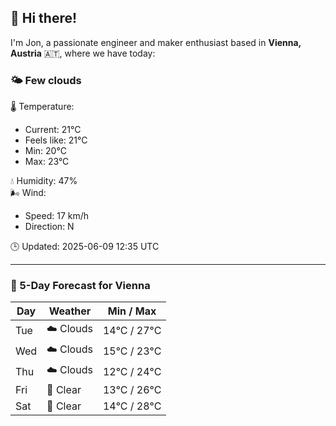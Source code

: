 ## 👋 Hi there!

I'm Jon, a passionate engineer and maker enthusiast based in **Vienna, Austria** 🇦🇹, where we have today:

### 🌤️ Few clouds 

🌡️ Temperature: 
* Current: 21°C
* Feels like: 21°C
* Min: 20°C 
* Max: 23°C  

💧 Humidity: 47%  
🌬️ Wind: 
* Speed: 17 km/h 
* Direction: N  

🕒 Updated: 2025-06-09 12:35 UTC

---

### 📅 5-Day Forecast for Vienna

| Day | Weather | Min / Max |
|-----|---------|------------|
| Tue | ☁️ Clouds | 14°C / 27°C |
| Wed | ☁️ Clouds | 15°C / 23°C |
| Thu | ☁️ Clouds | 12°C / 24°C |
| Fri | 🌙 Clear | 13°C / 26°C |
| Sat | 🌙 Clear | 14°C / 28°C |
